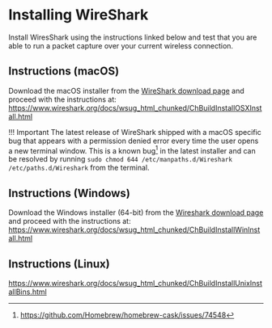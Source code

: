 
# Installing WireShark
Install WiresShark using the instructions linked below and test that you are able to run a packet capture over your current wireless connection.

## Instructions (macOS)

Download the macOS installer from the [WireShark download page](https://www.wireshark.org/download.html) and proceed with the instructions at: https://www.wireshark.org/docs/wsug_html_chunked/ChBuildInstallOSXInstall.html

!!! Important
    The latest release of WireShark shipped with a macOS specific bug that appears with a permission denied error every time the user opens a new terminal window. This is a known bug[^bug] in the latest installer and can be resolved by running `sudo chmod 644 /etc/manpaths.d/Wireshark /etc/paths.d/Wireshark` from the terminal.

[^bug]: https://github.com/Homebrew/homebrew-cask/issues/74548

## Instructions (Windows)
Download the Windows installer (64-bit) from the [Wireshark download page](https://www.wireshark.org/download.html) and proceed with the instructions at: https://www.wireshark.org/docs/wsug_html_chunked/ChBuildInstallWinInstall.html

## Instructions (Linux)

https://www.wireshark.org/docs/wsug_html_chunked/ChBuildInstallUnixInstallBins.html
